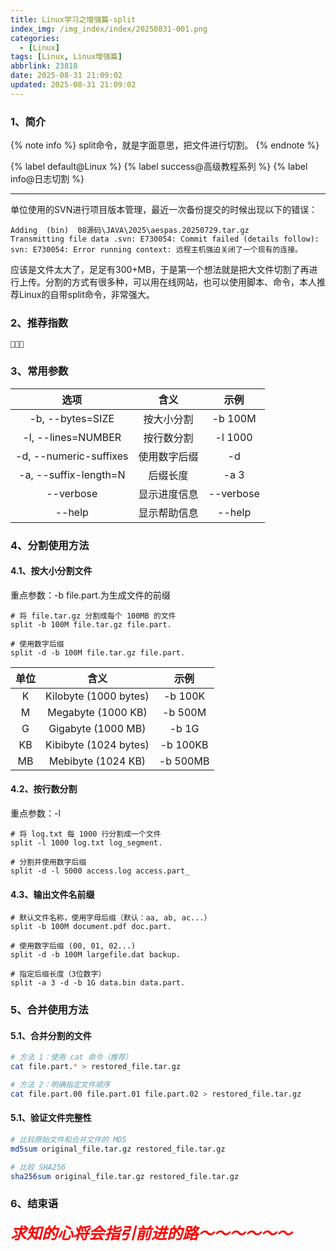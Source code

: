 ```yaml
---
title: Linux学习之增强篇-split
index_img: /img_index/index/20250831-001.png
categories:
  - [Linux]
tags: [Linux, Linux增强篇]
abbrlink: 23818
date: 2025-08-31 21:09:02
updated: 2025-08-31 21:09:02
---
```



### 1、简介

{% note info %}
split命令，就是字面意思，把文件进行切割。
{% endnote %}

{% label default@Linux %}  {% label success@高级教程系列 %} {% label info@日志切割 %} 

<!--more-->

<hr />

单位使用的SVN进行项目版本管理，最近一次备份提交的时候出现以下的错误：
```
Adding  (bin)  08源码\JAVA\2025\aespas.20250729.tar.gz
Transmitting file data .svn: E730054: Commit failed (details follow):
svn: E730054: Error running context: 远程主机强迫关闭了一个现有的连接。
```
应该是文件太大了，足足有300+MB，于是第一个想法就是把大文件切割了再进行上传。分割的方式有很多种，可以用在线网站，也可以使用脚本、命令，本人推荐Linux的自带split命令，非常强大。

### 2、推荐指数
```
🌟🌟🌟
```


### 3、常用参数

|   选项	|   含义	|  示例  |
|:------:|:------:|:------:|
|-b, --bytes=SIZE	|按大小分割|	-b 100M|
|-l, --lines=NUMBER	|按行数分割|	-l 1000|
|-d, --numeric-suffixes	|使用数字后缀|	-d|
|-a, --suffix-length=N	|后缀长度|	-a 3|
|--verbose	|显示进度信息	|--verbose|
|--help|	显示帮助信息	|--help|


### 4、分割使用方法

#### 4.1、按大小分割文件

重点参数：-b
file.part.为生成文件的前缀
```
# 将 file.tar.gz 分割成每个 100MB 的文件
split -b 100M file.tar.gz file.part.

# 使用数字后缀
split -d -b 100M file.tar.gz file.part.
```
|    单位	|  含义	|   示例   |
|:-----:|:-----:|:-----:|
|K	|Kilobyte (1000 bytes)	|-b 100K|
|M	|Megabyte (1000 KB)|	-b 500M|
|G	|Gigabyte (1000 MB)|	-b 1G|
|KB	|Kibibyte (1024 bytes)|	-b 100KB|
|MB|	Mebibyte (1024 KB)|	-b 500MB|

#### 4.2、按行数分割

重点参数：-l
```
# 将 log.txt 每 1000 行分割成一个文件
split -l 1000 log.txt log_segment.

# 分割并使用数字后缀
split -d -l 5000 access.log access.part_
```

#### 4.3、输出文件名前缀

```
# 默认文件名称，使用字母后缀（默认：aa, ab, ac...）
split -b 100M document.pdf doc.part.

# 使用数字后缀 (00, 01, 02...)
split -d -b 100M largefile.dat backup.

# 指定后缀长度（3位数字）
split -a 3 -d -b 1G data.bin data.part.
```
### 5、合并使用方法

#### 5.1、合并分割的文件

```bash
# 方法 1：使用 cat 命令（推荐）
cat file.part.* > restored_file.tar.gz

# 方法 2：明确指定文件顺序
cat file.part.00 file.part.01 file.part.02 > restored_file.tar.gz
```

#### 5.1、验证文件完整性
```bash
# 比较原始文件和合并文件的 MD5
md5sum original_file.tar.gz restored_file.tar.gz

# 比较 SHA256
sha256sum original_file.tar.gz restored_file.tar.gz
```

### 6、结束语

<div style="font-style: italic;font-size: 25px;font-weight:800;color: red;"> 求知的心将会指引前进的路～～～～～～</div>
